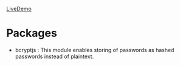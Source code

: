 [LiveDemo]([https://github.com/kaymal](https://ozgur-mern-movie-app.onrender.com/))

# Packages
- bcryptjs : This module enables storing of passwords as hashed passwords instead of plaintext.
